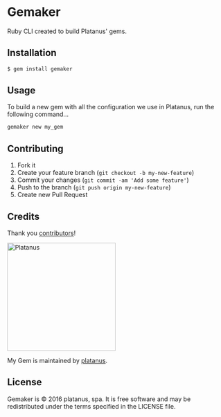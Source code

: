 # Gemaker

Ruby CLI created to build Platanus' gems.

## Installation

```bash
$ gem install gemaker
```

## Usage

To build a new gem with all the configuration we use in Platanus, run the following command...

```bash
gemaker new my_gem
```

## Contributing

1. Fork it
2. Create your feature branch (`git checkout -b my-new-feature`)
3. Commit your changes (`git commit -am 'Add some feature'`)
4. Push to the branch (`git push origin my-new-feature`)
5. Create new Pull Request

## Credits

Thank you [contributors](https://github.com/platanus/gemaker/graphs/contributors)!

<img src="http://platan.us/gravatar_with_text.png" alt="Platanus" width="250"/>

My Gem is maintained by [platanus](http://platan.us).

## License

Gemaker is © 2016 platanus, spa. It is free software and may be redistributed under the terms specified in the LICENSE file.

